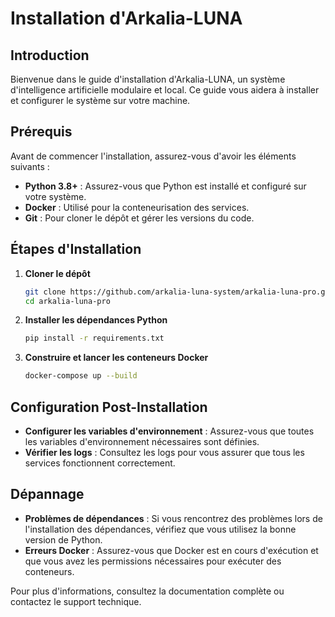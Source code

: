 # Installation d'Arkalia-LUNA

## Introduction

Bienvenue dans le guide d'installation d'Arkalia-LUNA, un système d'intelligence artificielle modulaire et local. Ce guide vous aidera à installer et configurer le système sur votre machine.

## Prérequis

Avant de commencer l'installation, assurez-vous d'avoir les éléments suivants :

- **Python 3.8+** : Assurez-vous que Python est installé et configuré sur votre système.
- **Docker** : Utilisé pour la conteneurisation des services.
- **Git** : Pour cloner le dépôt et gérer les versions du code.

## Étapes d'Installation

1. **Cloner le dépôt**
   ```bash
   git clone https://github.com/arkalia-luna-system/arkalia-luna-pro.git
   cd arkalia-luna-pro
   ```

2. **Installer les dépendances Python**
   ```bash
   pip install -r requirements.txt
   ```

3. **Construire et lancer les conteneurs Docker**
   ```bash
   docker-compose up --build
   ```

## Configuration Post-Installation

- **Configurer les variables d'environnement** : Assurez-vous que toutes les variables d'environnement nécessaires sont définies.
- **Vérifier les logs** : Consultez les logs pour vous assurer que tous les services fonctionnent correctement.

## Dépannage

- **Problèmes de dépendances** : Si vous rencontrez des problèmes lors de l'installation des dépendances, vérifiez que vous utilisez la bonne version de Python.
- **Erreurs Docker** : Assurez-vous que Docker est en cours d'exécution et que vous avez les permissions nécessaires pour exécuter des conteneurs.

Pour plus d'informations, consultez la documentation complète ou contactez le support technique. 